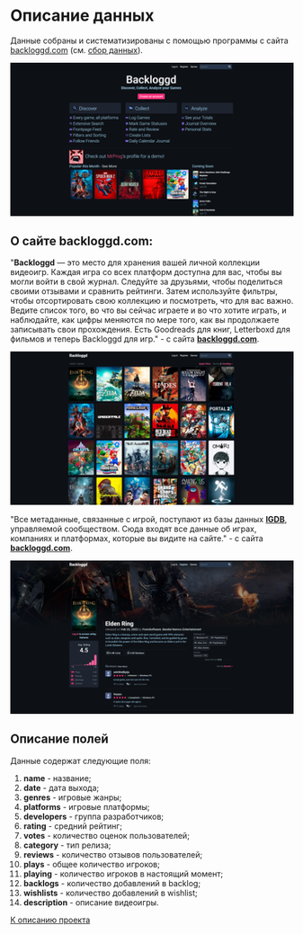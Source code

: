 # Описание данных

Данные собраны и систематизированы с помощью программы с сайта 
[backloggd.com](https://www.backloggd.com/) (см. [сбор данных](parsing.md)).

![file](../resources/data/data_1.jpg)

## О сайте backloggd.com:

"**Backloggd** — это место для хранения вашей личной коллекции видеоигр. 
Каждая игра со всех платформ доступна для вас, 
чтобы вы могли войти в свой журнал. Следуйте за друзьями, 
чтобы поделиться своими отзывами и сравнить рейтинги. Затем используйте фильтры, 
чтобы отсортировать свою коллекцию и посмотреть, что для вас важно. 
Ведите список того, во что вы сейчас играете и во что хотите играть, 
и наблюдайте, как цифры меняются по мере того, 
как вы продолжаете записывать свои прохождения. Есть Goodreads для книг, 
Letterboxd для фильмов и теперь Backloggd для игр." - с сайта 
**[backloggd.com](https://www.backloggd.com/)**.

![file](../resources/data/data_2.jpg)

"Все метаданные, связанные с игрой, поступают из базы данных **[IGDB](https://www.igdb.com/)**, 
управляемой сообществом. Сюда входят все данные об играх, 
компаниях и платформах, которые вы видите на сайте." - с сайта 
**[backloggd.com](https://www.backloggd.com/)**.

![file](../resources/data/data_3.jpg)

## Описание полей

Данные содержат следующие поля:
1. **name** - название;
2. **date** - дата выхода;
3. **genres** - игровые жанры;
4. **platforms** - игровые платформы;
5. **developers** - группа разработчиков;
6. **rating** - средний рейтинг;
7. **votes** - количество оценок пользователей;
8. **category** - тип релиза;
9. **reviews** - количество отзывов пользователей;
10. **plays** - общее количество игроков;
11. **playing** - количество игроков в настоящий момент;
12. **backlogs** - количество добавлений в backlog;
13. **wishlists** - количество добавлений в wishlist;
14. **description** - описание видеоигры.

[К описанию проекта](../README.md)